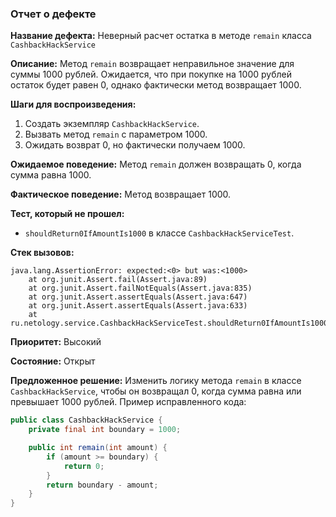 ### Отчет о дефекте

**Название дефекта:** Неверный расчет остатка в методе `remain` класса `CashbackHackService`

**Описание:** Метод `remain` возвращает неправильное значение для суммы 1000 рублей. Ожидается, что при покупке на 1000 рублей остаток будет равен 0, однако фактически метод возвращает 1000.

**Шаги для воспроизведения:**
1. Создать экземпляр `CashbackHackService`.
2. Вызвать метод `remain` с параметром 1000.
3. Ожидать возврат 0, но фактически получаем 1000.

**Ожидаемое поведение:** Метод `remain` должен возвращать 0, когда сумма равна 1000.

**Фактическое поведение:** Метод возвращает 1000.

**Тест, который не прошел:** 
- `shouldReturn0IfAmountIs1000` в классе `CashbackHackServiceTest`.

**Стек вызовов:**
```
java.lang.AssertionError: expected:<0> but was:<1000>
	at org.junit.Assert.fail(Assert.java:89)
	at org.junit.Assert.failNotEquals(Assert.java:835)
	at org.junit.Assert.assertEquals(Assert.java:647)
	at org.junit.Assert.assertEquals(Assert.java:633)
	at ru.netology.service.CashbackHackServiceTest.shouldReturn0IfAmountIs1000(CashbackHackServiceTest.java:17)
```

**Приоритет:** Высокий

**Состояние:** Открыт

**Предложенное решение:** 
Изменить логику метода `remain` в классе `CashbackHackService`, чтобы он возвращал 0, когда сумма равна или превышает 1000 рублей. Пример исправленного кода:

```java
public class CashbackHackService {
    private final int boundary = 1000;

    public int remain(int amount) {
        if (amount >= boundary) {
            return 0;
        }
        return boundary - amount;
    }
}
```